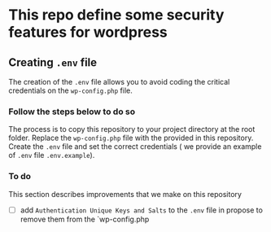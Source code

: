 # This repo define some security features for wordpress


## Creating `.env` file

The creation of the `.env` file allows you to avoid coding the
critical credentials on the `wp-config.php` file.

### Follow the steps below to do so

The process is to copy this repository to your project directory at the root folder.
Replace the `wp-config.php` file with the provided in this repository. Create the `.env` file and
set the correct credentials ( we provide an example of `.env` file `.env.example`).

### To do

This section describes improvements that we make on this repository

- [ ] add `Authentication Unique Keys and Salts` to the `.env` file in propose to remove them
from the `wp-config.php

